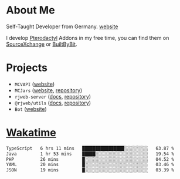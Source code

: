# About Me

Self-Taught Developer from Germany. [website](https://rjansen.dev)

I develop [Pterodactyl](https://pterodactyl.io) Addons in my free time, you can find
them on [SourceXchange](https://www.sourcexchange.net/teams/356/profile) or [BuiltByBit](https://builtbybit.com/search/3078009).

# Projects

- `MCVAPI` ([website](https://versions.mcjars.app))
- `MCJars` ([website](https://mcjars.app), [repository](https://github.com/0x7d8/mcjar))
- `rjweb-server` ([docs](https://server.rjweb.dev), [repository](https://github.com/0x7d8/NPM_WEB-SERVER))
- `@rjweb/utils` ([docs](https://utils.rjweb.dev), [repository](https://github.com/0x7d8/rjweb-utils))
- `Bot` ([website](https://bot.rjns.dev))

# [Wakatime](https://wakatime.com/@0x7d8)

<!--START_SECTION:waka-->

```txt
TypeScript   6 hrs 11 mins   ████████████████░░░░░░░░░   63.87 %
Java         1 hr 53 mins    █████░░░░░░░░░░░░░░░░░░░░   19.54 %
PHP          26 mins         █░░░░░░░░░░░░░░░░░░░░░░░░   04.52 %
YAML         20 mins         █░░░░░░░░░░░░░░░░░░░░░░░░   03.46 %
JSON         19 mins         █░░░░░░░░░░░░░░░░░░░░░░░░   03.39 %
```

<!--END_SECTION:waka-->
